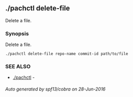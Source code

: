 ## ./pachctl delete-file

Delete a file.

### Synopsis


Delete a file.

```
./pachctl delete-file repo-name commit-id path/to/file
```

### SEE ALSO
* [./pachctl](./pachctl.md)	 - 

###### Auto generated by spf13/cobra on 28-Jun-2016
